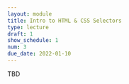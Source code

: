 ```yaml
---
layout: module
title: Intro to HTML & CSS Selectors
type: lecture
draft: 1
show_schedule: 1
num: 3
due_date: 2022-01-10
---
```


TBD
